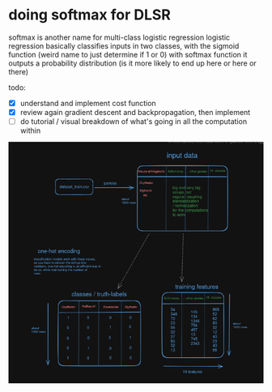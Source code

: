 # doing softmax for DLSR
softmax is another name for multi-class logistic regression
logistic regression basically classifies inputs in two classes, with the sigmoid function (weird name to just determine if 1 or 0)
with softmax function it outputs a probability distribution (is it more likely to end up here or here or there)

todo:
- [x] understand and implement cost function
- [x] review again gradient descent and backpropagation, then implement
- [ ] do tutorial / visual breakdown of what's going in all the computation within

![image of matrices](image.png)
